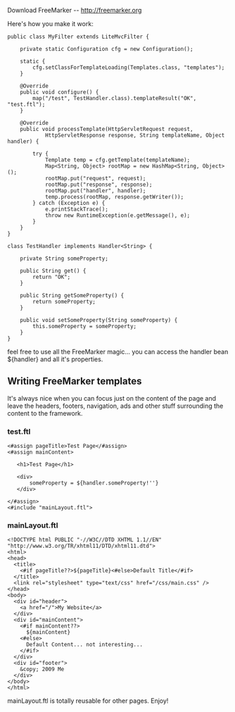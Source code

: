 Download FreeMarker -- http://freemarker.org

Here's how you make it work:

```
public class MyFilter extends LiteMvcFilter {

    private static Configuration cfg = new Configuration();

    static {
        cfg.setClassForTemplateLoading(Templates.class, "templates");
    }

    @Override
    public void configure() {
        map("/test", TestHandler.class).templateResult("OK", "test.ftl");
    }

    @Override
    public void processTemplate(HttpServletRequest request,
            HttpServletResponse response, String templateName, Object handler) {

        try {
            Template temp = cfg.getTemplate(templateName);
            Map<String, Object> rootMap = new HashMap<String, Object>();
            rootMap.put("request", request);
            rootMap.put("response", response);
            rootMap.put("handler", handler);
            temp.process(rootMap, response.getWriter());
        } catch (Exception e) {
            e.printStackTrace();
            throw new RuntimeException(e.getMessage(), e);
        }
    }
}

class TestHandler implements Handler<String> {

    private String someProperty;

    public String get() {
        return "OK";
    }

    public String getSomeProperty() {
        return someProperty;
    }

    public void setSomeProperty(String someProperty) {
        this.someProperty = someProperty;
    }
}

```


feel free to use all the FreeMarker magic... you can access the handler bean ${handler} and all it's properties.

## Writing FreeMarker templates ##

It's always nice when you can focus just on the content of the page and leave the headers, footers, navigation, ads and other stuff surrounding the content to the framework.


### test.ftl ###
```
<#assign pageTitle>Test Page</#assign>
<#assign mainContent>
  
   <h1>Test Page</h1>

   <div>
       someProperty = ${handler.someProperty!''}
   </div>

</#assign>
<#include "mainLayout.ftl"> 
```

### mainLayout.ftl ###

```
<!DOCTYPE html PUBLIC "-//W3C//DTD XHTML 1.1//EN" "http://www.w3.org/TR/xhtml11/DTD/xhtml11.dtd">
<html>
<head>
  <title>
    <#if pageTitle??>${pageTitle}<#else>Default Title</#if>
  </title>
  <link rel="stylesheet" type="text/css" href="/css/main.css" />
</head>
<body>
  <div id="header">
    <a href="/">My Website</a>
  </div>
  <div id="mainContent">
    <#if mainContent??>
      ${mainContent}
    <#else>
      Default Content... not interesting...
    </#if>
  </div>
  <div id="footer">
    &copy; 2009 Me
  </div>
</body>
</html>
```

mainLayout.ftl is totally reusable for other pages. Enjoy!